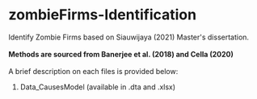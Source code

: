 # zombieFirms-Identification
Identify Zombie Firms based on Siauwijaya (2021) Master's dissertation.
<br /><br />
__Methods are sourced from Banerjee et al. (2018) and Cella (2020)__
<br /><br />
A brief description on each files is provided below:
1. Data_CausesModel (available in .dta and .xlsx)
